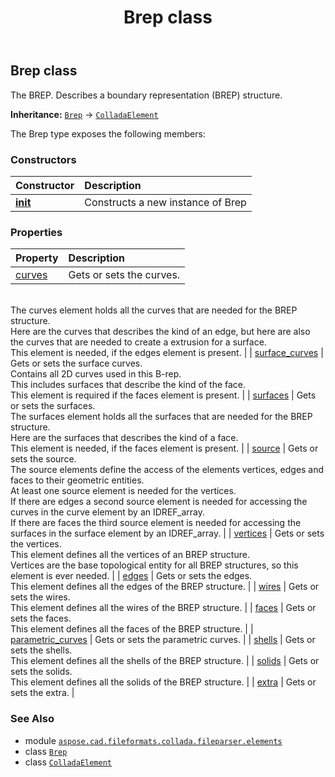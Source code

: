 ﻿---
title: Brep class
second_title: Aspose.CAD for Python via .NET API References
description: 
type: docs
weight: 90
url: /python-net/aspose.cad.fileformats.collada.fileparser.elements/brep/
is_root: false
---

## Brep class

The BREP.
Describes a boundary representation (BREP) structure.



**Inheritance:** [`Brep`](/cad/python-net/aspose.cad.fileformats.collada.fileparser.elements/brep) → 
[`ColladaElement`](/cad/python-net/aspose.cad.fileformats.collada.fileparser.elements/colladaelement)



The Brep type exposes the following members:

### Constructors
| Constructor | Description |
| :- | :- |
| [__init__](/cad/python-net/aspose.cad.fileformats.collada.fileparser.elements/brep/__init__/#) | Constructs a new instance of Brep |


### Properties
| Property | Description |
| :- | :- |
| [curves](/cad/python-net/aspose.cad.fileformats.collada.fileparser.elements/brep/curves) | Gets or sets the curves.<br/>The curves element holds all the curves that are needed for the BREP structure.<br/>Here are the curves that describes the kind of an edge, but here are also the curves that are needed to create a extrusion for a surface.<br/>This element is needed, if the edges element is present. |
| [surface_curves](/cad/python-net/aspose.cad.fileformats.collada.fileparser.elements/brep/surface_curves) | Gets or sets the surface curves.<br/>Contains all 2D curves used in this B-rep.<br/>This includes surfaces that describe the kind of the face.<br/>This element is required if the faces element is present. |
| [surfaces](/cad/python-net/aspose.cad.fileformats.collada.fileparser.elements/brep/surfaces) | Gets or sets the surfaces.<br/>The surfaces element holds all the surfaces that are needed for the BREP structure.<br/>Here are the surfaces that describes the kind of a face.<br/>This element is needed, if the faces element is present. |
| [source](/cad/python-net/aspose.cad.fileformats.collada.fileparser.elements/brep/source) | Gets or sets the source.<br/>The source elements define the access of the elements vertices, edges and faces to their geometric entities.<br/>At least one source element is needed for the vertices.<br/>If there are edges a second source element is needed for accessing the curves in the curve element by an IDREF_array.<br/>If there are faces the third source element is needed for accessing the surfaces in the surface element by an IDREF_array. |
| [vertices](/cad/python-net/aspose.cad.fileformats.collada.fileparser.elements/brep/vertices) | Gets or sets the vertices.<br/>This element defines all the vertices of an BREP structure.<br/>Vertices are the base topological entity for all BREP structures, so this element is ever needed. |
| [edges](/cad/python-net/aspose.cad.fileformats.collada.fileparser.elements/brep/edges) | Gets or sets the edges.<br/>This element defines all the edges of the BREP structure. |
| [wires](/cad/python-net/aspose.cad.fileformats.collada.fileparser.elements/brep/wires) | Gets or sets the wires.<br/>This element defines all the wires of the BREP structure. |
| [faces](/cad/python-net/aspose.cad.fileformats.collada.fileparser.elements/brep/faces) | Gets or sets the faces.<br/>This element defines all the faces of the BREP structure. |
| [parametric_curves](/cad/python-net/aspose.cad.fileformats.collada.fileparser.elements/brep/parametric_curves) | Gets or sets the parametric curves. |
| [shells](/cad/python-net/aspose.cad.fileformats.collada.fileparser.elements/brep/shells) | Gets or sets the shells.<br/>This element defines all the shells of the BREP structure. |
| [solids](/cad/python-net/aspose.cad.fileformats.collada.fileparser.elements/brep/solids) | Gets or sets the solids.<br/>This element defines all the solids of the BREP structure. |
| [extra](/cad/python-net/aspose.cad.fileformats.collada.fileparser.elements/brep/extra) | Gets or sets the extra. |



### See Also
* module [`aspose.cad.fileformats.collada.fileparser.elements`](..)
* class [`Brep`](/cad/python-net/aspose.cad.fileformats.collada.fileparser.elements/brep)
* class [`ColladaElement`](/cad/python-net/aspose.cad.fileformats.collada.fileparser.elements/colladaelement)
